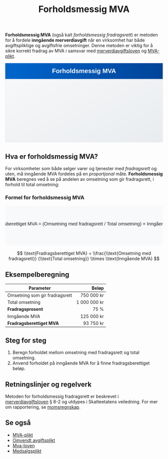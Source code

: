﻿---
title: "Forholdsmessig MVA"
seoTitle: "Forholdsmessig MVA | Slik beregner du forholdsmessig fradrag"
description: "Forholdsmessig MVA brukes når virksomheten har både avgiftspliktig og unntatt omsetning. Les formel, eksempel og regelverk for riktig fradrag av inngående MVA."
summary: "Hva er forholdsmessig MVA, hvordan beregnes fradraget og hvilket regelverk gjelder."
---

**Forholdsmessig MVA** (også kalt *forholdsmessig fradragsrett*) er metoden for å fordele **inngående merverdiavgift** når en virksomhet har både avgiftspliktige og avgiftsfrie omsetninger. Denne metoden er viktig for å sikre korrekt fradrag av MVA i samsvar med [merverdiavgiftsloven](/blogs/regnskap/mva-loven "Mva-loven") og [MVA-plikt](/blogs/regnskap/mva-plikt "MVA-plikt").

![Forholdsmessig MVA](forholdsmessig-mva-image.svg)

## Hva er forholdsmessig MVA?

For virksomheter som både selger varer og tjenester med *fradragsrett* og uten, må inngående MVA fordeles på en *proportjonal* måte. **Forholdsmessig MVA** beregnes ved å se på andelen av omsetning som gir fradragsrett, i forhold til total omsetning:

### Formel for forholdsmessig MVA

![Formel for forholdsmessig MVA](forholdsmessig-mva-formel.svg)

$$
\\text{Fradragsberettiget MVA} = \\frac{\\text{Omsetning med fradragsrett}}
{\\text{Total omsetning}} \\times \\text{Inngående MVA}
$$

## Eksempelberegning

| Parameter                                    | Beløp      |
|----------------------------------------------|-----------:|
| Omsetning som gir fradragsrett               | 750 000 kr |
| Total omsetning                              |1 000 000 kr|
| **Fradragsprosent**                          | 75 %       |
| Inngående MVA                                 |125 000 kr |
| **Fradragsberettiget MVA**                   | 93 750 kr  |

## Steg for steg

1. Beregn forholdet mellom omsetning med fradragsrett og total omsetning.
2. Anvend forholdet på inngående MVA for å finne fradragsberettiget beløp.

## Retningslinjer og regelverk

Metoden for forholdsmessig fradragsrett er beskrevet i [merverdiavgiftsloven](/blogs/regnskap/mva-loven "Mva-loven") § 8-2 og utdypes i Skatteetatens veiledning. For mer om rapportering, se [momsregnskap](/blogs/regnskap/momsregnskap "Momsregnskap").

## Se også

- [MVA-plikt](/blogs/regnskap/mva-plikt "MVA-plikt")
- [Omvendt avgiftsplikt](/blogs/regnskap/omvendt-avgiftsplikt "Omvendt avgiftsplikt")
- [Mva-loven](/blogs/regnskap/mva-loven "Mva-loven")
- [Medsalgsplikt](/blogs/regnskap/medsalgsplikt "Hva er Medsalgsplikt? Komplett Guide til Medsalgsplikt og Merverdiavgift")











